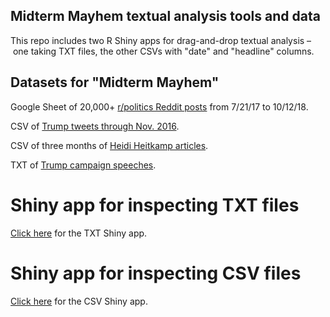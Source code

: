 ## Midterm Mayhem textual analysis tools and data

This repo includes two R Shiny apps for drag-and-drop textual analysis – one taking TXT files, the other CSVs with "date" and "headline" columns. 

## Datasets for "Midterm Mayhem"

Google Sheet of 20,000+ [r/politics Reddit posts](https://docs.google.com/spreadsheets/d/1fYFpJuyR8neCHh8NAkr90n_HSU08bjca6xW531WFMYU/edit?usp=sharing) from 7/21/17 to 10/12/18. 

CSV of [Trump tweets through Nov. 2016](https://raw.githubusercontent.com/aleszu/textanalysis-shiny/master/trumptweets-nov16.csv).

CSV of three months of [Heidi Heitkamp articles](https://raw.githubusercontent.com/aleszu/textanalysis-shiny/master/Heitkamp-articles-3-months.csv).

TXT of [Trump campaign speeches](https://raw.githubusercontent.com/aleszu/textanalysis-shiny/master/trumpspeeches.txt).

# Shiny app for inspecting TXT files

[Click here](https://storybench.shinyapps.io/textanalysis/) for the TXT Shiny app.

# Shiny app for inspecting CSV files

[Click here](https://storybench.shinyapps.io/csvanalysis/) for the CSV Shiny app.


